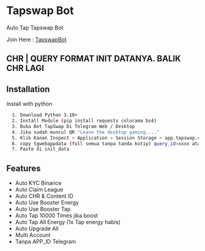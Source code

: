 ﻿
# Tapswap Bot
Auto Tap Tapswap Bot  

Join Here : [TapswapBot](https://t.me/tapswap_mirror_1_bot?start=r_741503016)

## CHR | QUERY FORMAT INIT DATANYA. BALIK CHR LAGI

## Installation

Install with python

```bash
  1. Download Python 3.10+
  2. Install Module (pip install requests colorama bs4)
  3. Buka Bot TapSwap Di Telegram Web / Desktop
  4. Jika sudah muncul QR "Leave the desktop gaming...."
  5. Klik Kanan Inspect > Application > Session Storage > app.tapswap.club
  6. copy tgwebappdata (full semua tanpa tanda kutip) query_id=xxxx atau user_id=xxx
  7. Paste di init_data  
```


## Features
- Auto KYC Binance
- Auto Claim League
- Auto CHR & Content ID
- Auto Use Booster Energy
- Auto Use Booster Tap
- Auto Tap 10000 Times jika boost
- Auto Tap All Energy (1x Tap energy habis)
- Auto Upgrade All
- Multi Account
- Tanpa APP_ID Telegram


